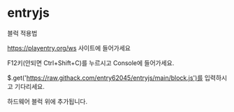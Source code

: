 # entryjs

블럭 적용법

https://playentry.org/ws 사이트에 들어가세요

F12키(안되면 Ctrl+Shift+C)를 누르시고 Console에 들어가세요.

$.get('https://raw.githack.com/entry62045/entryjs/main/block.js')를 입력하시고 기다리세요.

하드웨어 블럭 위에 추가됩니다.
